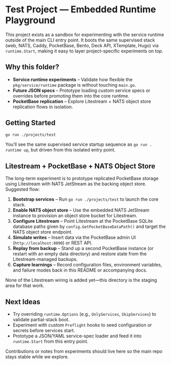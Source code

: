 # Test Project — Embedded Runtime Playground

This project exists as a sandbox for experimenting with the service runtime outside of the main CLI entry point. It boots the same supervised stack (web, NATS, Caddy, PocketBase, Bento, Deck API, XTemplate, Hugo) via `runtime.Start`, making it easy to layer project-specific experiments on top.

## Why this folder?

- **Service runtime experiments** – Validate how flexible the `pkg/service/runtime` package is without touching `main.go`.
- **Future JSON specs** – Prototype loading custom service specs or overrides before promoting them into the core runtime.
- **PocketBase replication** – Explore Litestream + NATS object store replication flows in isolation.

## Getting Started

```bash
go run ./projects/test
```

You’ll see the same supervised service startup sequence as `go run . runtime up`, but driven from this isolated entry point.

## Litestream + PocketBase + NATS Object Store

The long-term experiment is to prototype replicated PocketBase storage using Litestream with NATS JetStream as the backing object store. Suggested flow:

1. **Bootstrap services** – Run `go run ./projects/test` to launch the core stack.
2. **Enable NATS object store** – Use the embedded NATS JetStream instance to provision an object store bucket for Litestream.
3. **Configure Litestream** – Point Litestream at the PocketBase SQLite database paths given by `config.GetPocketBaseDataPath()` and target the NATS object store endpoint.
4. **Simulate writes** – Insert data via the PocketBase admin UI (`http://localhost:8090`) or REST API.
5. **Replay from backup** – Stand up a second PocketBase instance (or restart with an empty data directory) and restore state from the Litestream-managed backups.
6. **Capture learnings** – Record configuration files, environment variables, and failure modes back in this README or accompanying docs.

None of the Litestream wiring is added yet—this directory is the staging area for that work.

## Next Ideas

- Try overriding `runtime.Options` (e.g., `OnlyServices`, `SkipServices`) to validate partial-stack boot.
- Experiment with custom `Preflight` hooks to seed configuration or secrets before services start.
- Prototype a JSON/YAML service-spec loader and feed it into `runtime.Start` from this entry point.

Contributions or notes from experiments should live here so the main repo stays stable while we explore.
